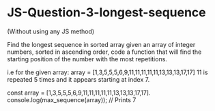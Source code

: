 # JS-Question-3-longest-sequence
(Without using any JS method)

Find the longest sequence in sorted array
given an array of integer numbers, sorted in ascending order, code a function that will find the
starting position of the number with the most repetitions.

i.e for the given array:
array = [1,3,5,5,5,6,9,11,11,11,11,11,13,13,13,17,17]
11 is repeated 5 times and it appears starting at index 7.

const array = [1,3,5,5,5,6,9,11,11,11,11,11,13,13,13,17,17].
console.log(max_sequence(array)); // Prints 7
